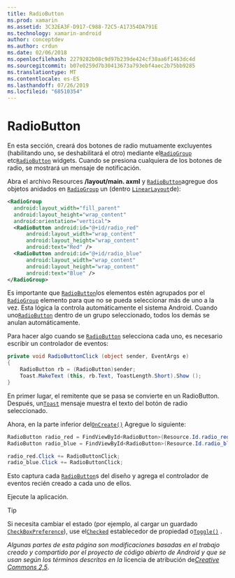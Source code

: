 ```yaml
---
title: RadioButton
ms.prod: xamarin
ms.assetid: 3C32EA3F-D917-C988-72C5-A17354DA791E
ms.technology: xamarin-android
author: conceptdev
ms.author: crdun
ms.date: 02/06/2018
ms.openlocfilehash: 2279282b08c9d97b239de424cf38aa6f1463dc4d
ms.sourcegitcommit: b07e0259d7b30413673a793ebf4aec2b75bb9285
ms.translationtype: MT
ms.contentlocale: es-ES
ms.lasthandoff: 07/26/2019
ms.locfileid: "68510354"
---
```

# <a name="radiobutton"></a>RadioButton

En esta sección, creará dos botones de radio mutuamente excluyentes (habilitando uno, se deshabilitará el otro) mediante el[`RadioGroup`](xref:Android.Widget.RadioGroup)
etc[`RadioButton`](xref:Android.Widget.RadioButton)
widgets. Cuando se presiona cualquiera de los botones de radio, se mostrará un mensaje de notificación.


Abra el archivo Resources **/layout/main. axml** y [`RadioButton`](xref:Android.Widget.RadioButton)agregue dos objetos anidados en [`RadioGroup`](xref:Android.Widget.RadioGroup) un (dentro [`LinearLayout`](xref:Android.Widget.LinearLayout)de):

```xml
<RadioGroup
  android:layout_width="fill_parent"
  android:layout_height="wrap_content"
  android:orientation="vertical">
  <RadioButton android:id="@+id/radio_red"
      android:layout_width="wrap_content"
      android:layout_height="wrap_content"
      android:text="Red" />
  <RadioButton android:id="@+id/radio_blue"
      android:layout_width="wrap_content"
      android:layout_height="wrap_content"
      android:text="Blue" />
</RadioGroup>
```

Es importante que [`RadioButton`](xref:Android.Widget.RadioButton)los elementos estén agrupados por el [`RadioGroup`](xref:Android.Widget.RadioGroup) elemento para que no se pueda seleccionar más de uno a la vez. Esta lógica la controla automáticamente el sistema Android. Cuando uno[`RadioButton`](xref:Android.Widget.RadioButton)
dentro de un grupo seleccionado, todos los demás se anulan automáticamente.

Para hacer algo cuando se [`RadioButton`](xref:Android.Widget.RadioButton) selecciona cada uno, es necesario escribir un controlador de eventos:

```csharp
private void RadioButtonClick (object sender, EventArgs e)
{
    RadioButton rb = (RadioButton)sender;
    Toast.MakeText (this, rb.Text, ToastLength.Short).Show ();
}
```

En primer lugar, el remitente que se pasa se convierte en un RadioButton.
Después, un[`Toast`](xref:Android.Widget.Toast)
mensaje muestra el texto del botón de radio seleccionado.

Ahora, en la parte inferior del[`OnCreate()`](xref:Android.App.Activity.OnCreate*)
Agregue lo siguiente:

```csharp
RadioButton radio_red = FindViewById<RadioButton>(Resource.Id.radio_red);
RadioButton radio_blue = FindViewById<RadioButton>(Resource.Id.radio_blue);

radio_red.Click += RadioButtonClick;
radio_blue.Click += RadioButtonClick;
```

Esto captura cada [`RadioButton`](xref:Android.Widget.RadioButton)s del diseño y agrega el controlador de eventos recién creado a cada uno de ellos.

Ejecute la aplicación.

> [!TIP]
> Si necesita cambiar el estado (por ejemplo, al cargar un guardado [`CheckBoxPreference`](xref:Android.Preferences.CheckBoxPreference)), use el[`Checked`](xref:Android.Widget.CompoundButton.Checked)
> establecedor de propiedad o[`Toggle()`](xref:Android.Widget.CompoundButton.Toggle)
> .

*Algunas partes de esta página son modificaciones basadas en el trabajo creado y compartido por el proyecto de código abierto de Android y que se usan según los términos descritos en la*
licencia de atribución de[*Creative Commons 2,5*](http://creativecommons.org/licenses/by/2.5/). 
